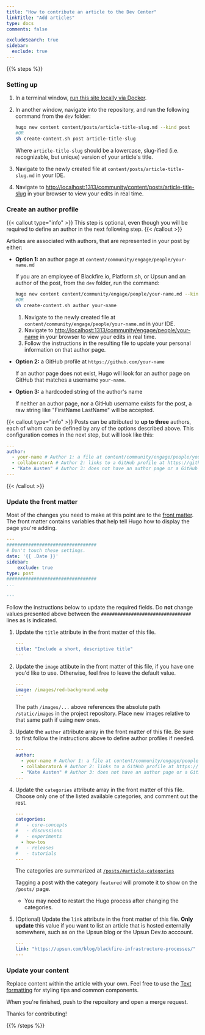 ```yaml
---
title: "How to contribute an article to the Dev Center"
linkTitle: "Add articles"
type: docs
comments: false

excludeSearch: true
sidebar:
  exclude: true
---
```


{{% steps %}}

### Setting up

1. In a terminal window, [run this site locally via Docker](/community/about/contributing/local).
1. In another window, navigate into the repository, and run the following command from the `dev` folder:

    ```bash
    hugo new content content/posts/article-title-slug.md --kind post
    #OR
    sh create-content.sh post article-title-slug
    ```

    Where `article-title-slug` should be a lowercase, slug-ified (i.e. recognizable, but unique) version of your article's title.
1. Navigate to the newly created file at `content/posts/article-title-slug.md` in your IDE.
1. Navigate to [http://localhost:1313/community/content/posts/article-title-slug](http://localhost:1313/community/content/posts/article-title-slug) in your browser to view your edits in real time.

### Create an author profile

{{< callout type="info" >}}
  This step is optional, even though you will be required to define an author in the next following step.
{{< /callout >}}

Articles are associated with authors, that are represented in your post by either:

- **Option 1:** an author page at `content/community/engage/people/your-name.md`

    If you are an employee of Blackfire.io, Platform.sh, or Upsun and an author of the post, from the `dev` folder, run the command:

    ```bash
    hugo new content content/community/engage/people/your-name.md --kind author
    #OR
    sh create-content.sh author your-name
    ```

    1. Navigate to the newly created file at `content/community/engage/people/your-name.md` in your IDE.
    1. Navigate to [http://localhost:1313/community/engage/people/your-name](http://localhost:1313/community/engage/people/your-name) in your browser to view your edits in real time.
    1. Follow the instructions in the resulting file to update your personal information on that author page.

- **Option 2:** a GitHub profile at `https://github.com/your-name`

    If an author page does not exist, Hugo will look for an author page on GitHub that matches a username `your-name`.

- **Option 3:** a hardcoded string of the author's name

    If neither an author page, nor a GitHub username exists for the post, a raw string like "FirstName LastName" will be accepted.

{{< callout type="info" >}}
  Posts can be attributed to **up to three** authors, each of whom can be defined by any of the options described above.
  This configuration comes in the next step, but will look like this:

```yaml {filename="content/posts/article-title-slug.md"}
---
author:
  - your-name # Author 1: a file at content/community/engage/people/your-name.md
  - collaboratorA # Author 2: links to a GitHub profile at https://github.com/collaboratorA
  - "Kate Austen" # Author 3: does not have an author page or a GitHub profile.
---
```

{{< /callout >}}

### Update the front matter

Most of the changes you need to make at this point are to the [front matter](https://gohugo.io/content-management/front-matter/).
The front matter contains variables that help tell Hugo how to display the page you're adding.

```yaml {filename="content/posts/article-title-slug.md"}
---
#################################
# Don't touch these settings.
date: '{{ .Date }}'
sidebar:
    exclude: true
type: post
#################################
...

---
```

Follow the instructions below to update the required fields.
Do **not** change values presented above between the `#################################` lines as is indicated.

1. Update the `title` attribute in the front matter of this file.

    ```yaml {filename="content/posts/article-title-slug.md"}
    ---
    title: "Include a short, descriptive title"
    ---
    ```

1. Update the `image` attibute in the front matter of this file, if you have one you'd like to use.
Otherwise, feel free to leave the default value.

    ```yaml {filename="content/posts/article-title-slug.md"}
    ---
    image: /images/red-background.webp
    ---
    ```

    The path `/images/...` above references the absolute path `/static/images` in the project repository.
    Place new images relative to that same path if using new ones.

1. Update the `author` attribute array in the front matter of this file.
    Be sure to first follow the instructions above to define author profiles if needed.

    ```yaml {filename="content/posts/article-title-slug.md"}
    ---
    author:
      - your-name # Author 1: a file at content/community/engage/people/your-name.md
      - collaboratorA # Author 2: links to a GitHub profile at https://github.com/collaboratorA
      - "Kate Austen" # Author 3: does not have an author page or a GitHub profile.
    ---
    ```

1. Update the `categories` attribute array in the front matter of this file.
Choose only one of the listed available categories, and comment out the rest.

    ```yaml {filename="content/posts/article-title-slug.md"}
    ---
    categories:
    #   - core-concepts
    #   - discussions
    #   - experiments
      - how-tos
    #   - releases
    #   - tutorials
    ---
    ```

    The categories are summarized at [`/posts/#article-categories`](/posts/#article-categories)

    Tagging a post with the category `featured` will promote it to show on the `/posts/` page.

    * You may need to restart the Hugo process after changing the categories.
     

1. (Optional) Update the `link` attribute in the front matter of this file. 
**Only update** this value if you want to list an article that is hosted externally somewhere, such as on the Upsun blog or the Upsun Dev.to acccount.

    ```yaml {filename="content/posts/article-title-slug.md"}
    ---
    link: "https://upsun.com/blog/blackfire-infrastructure-processes/"
    ---
    ```

### Update your content

Replace content within the article with your own. 
Feel free to use the [Text formatting](/community/about/contributing/format) for styling tips and common components.

When you're finished, push to the repository and open a merge request.

Thanks for contributing!

{{% /steps %}}

